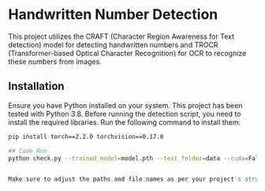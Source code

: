 # Handwritten Number Detection

This project utilizes the CRAFT (Character Region Awareness for Text detection) model for detecting handwritten numbers and TROCR (Transformer-based Optical Character Recognition) for OCR to recognize these numbers from images.

## Installation

Ensure you have Python installed on your system. This project has been tested with Python 3.8. Before running the detection script, you need to install the required libraries. Run the following command to install them:

```bash
pip install torch==2.2.0 torchvision==0.17.0

## Code Run 
python check.py --trained_model=model.pth --test_folder=data --cuda=False


Make sure to adjust the paths and file names as per your project's structure and naming conventions. If your project does not include a script named `check.py`, you will need to replace it with the correct script name that performs the detection and OCR tasks.

